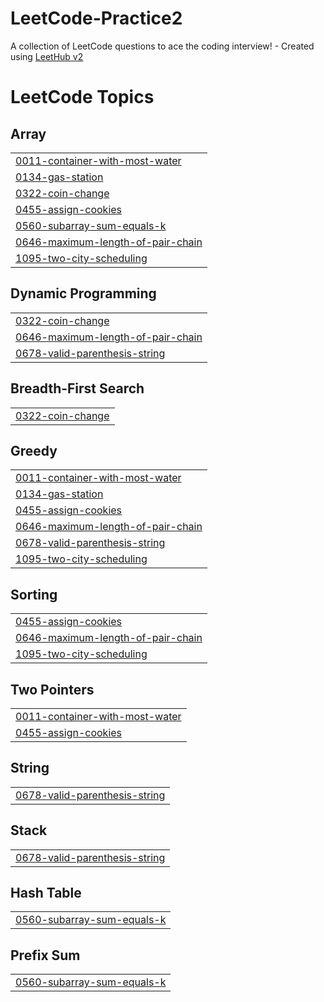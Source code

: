 # LeetCode-Practice2
A collection of LeetCode questions to ace the coding interview! - Created using [LeetHub v2](https://github.com/arunbhardwaj/LeetHub-2.0)

<!---LeetCode Topics Start-->
# LeetCode Topics
## Array
|  |
| ------- |
| [0011-container-with-most-water](https://github.com/kvskranthi/LeetCode-Practice2/tree/master/0011-container-with-most-water) |
| [0134-gas-station](https://github.com/kvskranthi/LeetCode-Practice2/tree/master/0134-gas-station) |
| [0322-coin-change](https://github.com/kvskranthi/LeetCode-Practice2/tree/master/0322-coin-change) |
| [0455-assign-cookies](https://github.com/kvskranthi/LeetCode-Practice2/tree/master/0455-assign-cookies) |
| [0560-subarray-sum-equals-k](https://github.com/kvskranthi/LeetCode-Practice2/tree/master/0560-subarray-sum-equals-k) |
| [0646-maximum-length-of-pair-chain](https://github.com/kvskranthi/LeetCode-Practice2/tree/master/0646-maximum-length-of-pair-chain) |
| [1095-two-city-scheduling](https://github.com/kvskranthi/LeetCode-Practice2/tree/master/1095-two-city-scheduling) |
## Dynamic Programming
|  |
| ------- |
| [0322-coin-change](https://github.com/kvskranthi/LeetCode-Practice2/tree/master/0322-coin-change) |
| [0646-maximum-length-of-pair-chain](https://github.com/kvskranthi/LeetCode-Practice2/tree/master/0646-maximum-length-of-pair-chain) |
| [0678-valid-parenthesis-string](https://github.com/kvskranthi/LeetCode-Practice2/tree/master/0678-valid-parenthesis-string) |
## Breadth-First Search
|  |
| ------- |
| [0322-coin-change](https://github.com/kvskranthi/LeetCode-Practice2/tree/master/0322-coin-change) |
## Greedy
|  |
| ------- |
| [0011-container-with-most-water](https://github.com/kvskranthi/LeetCode-Practice2/tree/master/0011-container-with-most-water) |
| [0134-gas-station](https://github.com/kvskranthi/LeetCode-Practice2/tree/master/0134-gas-station) |
| [0455-assign-cookies](https://github.com/kvskranthi/LeetCode-Practice2/tree/master/0455-assign-cookies) |
| [0646-maximum-length-of-pair-chain](https://github.com/kvskranthi/LeetCode-Practice2/tree/master/0646-maximum-length-of-pair-chain) |
| [0678-valid-parenthesis-string](https://github.com/kvskranthi/LeetCode-Practice2/tree/master/0678-valid-parenthesis-string) |
| [1095-two-city-scheduling](https://github.com/kvskranthi/LeetCode-Practice2/tree/master/1095-two-city-scheduling) |
## Sorting
|  |
| ------- |
| [0455-assign-cookies](https://github.com/kvskranthi/LeetCode-Practice2/tree/master/0455-assign-cookies) |
| [0646-maximum-length-of-pair-chain](https://github.com/kvskranthi/LeetCode-Practice2/tree/master/0646-maximum-length-of-pair-chain) |
| [1095-two-city-scheduling](https://github.com/kvskranthi/LeetCode-Practice2/tree/master/1095-two-city-scheduling) |
## Two Pointers
|  |
| ------- |
| [0011-container-with-most-water](https://github.com/kvskranthi/LeetCode-Practice2/tree/master/0011-container-with-most-water) |
| [0455-assign-cookies](https://github.com/kvskranthi/LeetCode-Practice2/tree/master/0455-assign-cookies) |
## String
|  |
| ------- |
| [0678-valid-parenthesis-string](https://github.com/kvskranthi/LeetCode-Practice2/tree/master/0678-valid-parenthesis-string) |
## Stack
|  |
| ------- |
| [0678-valid-parenthesis-string](https://github.com/kvskranthi/LeetCode-Practice2/tree/master/0678-valid-parenthesis-string) |
## Hash Table
|  |
| ------- |
| [0560-subarray-sum-equals-k](https://github.com/kvskranthi/LeetCode-Practice2/tree/master/0560-subarray-sum-equals-k) |
## Prefix Sum
|  |
| ------- |
| [0560-subarray-sum-equals-k](https://github.com/kvskranthi/LeetCode-Practice2/tree/master/0560-subarray-sum-equals-k) |
<!---LeetCode Topics End-->